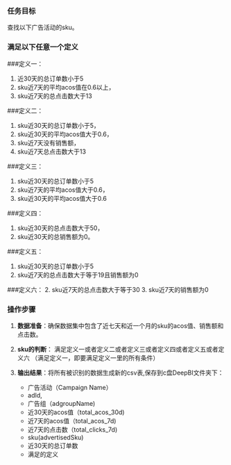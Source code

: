 ### 任务目标
查找以下广告活动的sku。

### 满足以下任意一个定义

###定义一：
1. 近30天的总订单数小于5
2. sku近7天的平均acos值在0.6以上，
3. sku近7天的总点击数大于13

###定义二：
1. sku近30天的总订单数小于5，
2. sku近30天的平均acos值大于0.6，
3. sku近7天没有销售额，
4. sku近7天总点击数大于13

###定义三：
1. sku近30天的总订单数小于5
2. sku近7天的平均acos值大于0.6，
3. sku近30天的平均acos值大于0.6

###定义四：
1. sku近30天的总点击数大于50，
2. sku近30天的总销售额为0。

###定义五：
1. sku近30天的总订单数小于5
2. sku近7天的总点击数大于等于19且销售额为0

###定义六：
2. sku近7天的总点击数大于等于30
3. sku近7天的销售额为0


### 操作步骤
1. **数据准备**：确保数据集中包含了近七天和近一个月的sku的acos值、销售额和点击数。

2. **sku的判断**：
  满足定义一或者定义二或者定义三或者定义四或者定义五或者定义六
  （满足定义一，即要满足定义一里的所有条件）

3. **输出结果**：将所有被识别的数据生成新的csv表,保存到c盘DeepBI文件夹下：
   - 广告活动（Campaign Name）
   - adId,
   - 广告组（adgroupName)
   - 近30天的acos值（total_acos_30d)
   - 近7天的acos值（total_acos_7d)
   - 近7天的点击数（total_clicks_7d)
   - sku(advertisedSku)
   - 近30天的总订单数
   - 满足的定义
